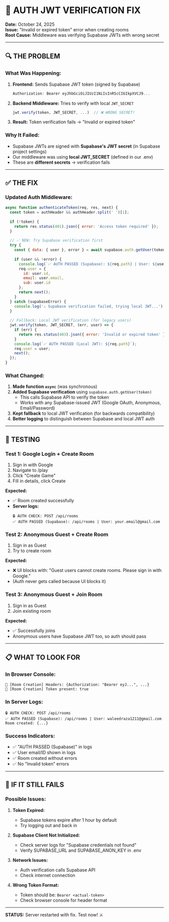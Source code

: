 # 🔧 AUTH JWT VERIFICATION FIX

**Date:** October 24, 2025  
**Issue:** "Invalid or expired token" error when creating rooms  
**Root Cause:** Middleware was verifying Supabase JWTs with wrong secret

---

## 🔍 THE PROBLEM

### What Was Happening:
1. **Frontend:** Sends Supabase JWT token (signed by Supabase)
   ```javascript
   Authorization: Bearer eyJhbGciOiJIUzI1NiIsInR5cCI6IkpXVCJ9...
   ```

2. **Backend Middleware:** Tries to verify with local `JWT_SECRET`
   ```javascript
   jwt.verify(token, JWT_SECRET, ...)  // ❌ WRONG SECRET!
   ```

3. **Result:** Token verification fails → "Invalid or expired token"

### Why It Failed:
- Supabase JWTs are signed with **Supabase's JWT secret** (in Supabase project settings)
- Our middleware was using **local JWT_SECRET** (defined in our .env)
- These are **different secrets** → verification fails

---

## ✅ THE FIX

### Updated Auth Middleware:
```javascript
async function authenticateToken(req, res, next) {
  const token = authHeader && authHeader.split(' ')[1];
  
  if (!token) {
    return res.status(401).json({ error: 'Access token required' });
  }
  
  // ✅ NEW: Try Supabase verification first
  try {
    const { data: { user }, error } = await supabase.auth.getUser(token);
    
    if (user && !error) {
      console.log(`✅ AUTH PASSED (Supabase): ${req.path} | User: ${user.email}`);
      req.user = {
        id: user.id,
        email: user.email,
        sub: user.id
      };
      return next();
    }
  } catch (supabaseError) {
    console.log('⚠️ Supabase verification failed, trying local JWT...');
  }
  
  // Fallback: Local JWT verification (for legacy users)
  jwt.verify(token, JWT_SECRET, (err, user) => {
    if (err) {
      return res.status(403).json({ error: 'Invalid or expired token' });
    }
    console.log(`✅ AUTH PASSED (Local JWT): ${req.path}`);
    req.user = user;
    next();
  });
}
```

### What Changed:
1. **Made function `async`** (was synchronous)
2. **Added Supabase verification** using `supabase.auth.getUser(token)`
   - This calls Supabase API to verify the token
   - Works with any Supabase-issued JWT (Google OAuth, Anonymous, Email/Password)
3. **Kept fallback** to local JWT verification (for backwards compatibility)
4. **Better logging** to distinguish between Supabase and local JWT auth

---

## 🧪 TESTING

### Test 1: Google Login + Create Room
1. Sign in with Google
2. Navigate to /play
3. Click "Create Game"
4. Fill in details, click Create

**Expected:**
- ✅ Room created successfully
- **Server logs:**
  ```
  🔒 AUTH CHECK: POST /api/rooms
  ✅ AUTH PASSED (Supabase): /api/rooms | User: your.email@gmail.com
  ```

### Test 2: Anonymous Guest + Create Room
1. Sign in as Guest
2. Try to create room

**Expected:**
- ❌ UI blocks with: "Guest users cannot create rooms. Please sign in with Google."
- (Auth never gets called because UI blocks it)

### Test 3: Anonymous Guest + Join Room
1. Sign in as Guest
2. Join existing room

**Expected:**
- ✅ Successfully joins
- Anonymous users have Supabase JWT too, so auth should pass

---

## 📋 WHAT TO LOOK FOR

### In Browser Console:
```
🔐 [Room Creation] Headers: {Authorization: "Bearer eyJ...", ...}
🔐 [Room Creation] Token present: true
```

### In Server Logs:
```
🔒 AUTH CHECK: POST /api/rooms
✅ AUTH PASSED (Supabase): /api/rooms | User: waleedraza1211@gmail.com
Room created: {...}
```

### Success Indicators:
- ✅ "AUTH PASSED (Supabase)" in logs
- ✅ User email/ID shown in logs
- ✅ Room created without errors
- ✅ No "Invalid token" errors

---

## 🚨 IF IT STILL FAILS

### Possible Issues:

1. **Token Expired:**
   - Supabase tokens expire after 1 hour by default
   - Try logging out and back in

2. **Supabase Client Not Initialized:**
   - Check server logs for "Supabase credentials not found"
   - Verify SUPABASE_URL and SUPABASE_ANON_KEY in .env

3. **Network Issues:**
   - Auth verification calls Supabase API
   - Check internet connection

4. **Wrong Token Format:**
   - Token should be: `Bearer <actual-token>`
   - Check browser console for header format

---

**STATUS:** Server restarted with fix. Test now! ⚔️

